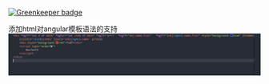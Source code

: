 
[![Greenkeeper badge](https://badges.greenkeeper.io/laopo001/vscode-extension-ngx.svg)](https://greenkeeper.io/)

添加html对angular模板语法的支持
![DEMO](https://github.com/laopo001/vscode-extension-ngx/blob/master/demo/demo.gif)